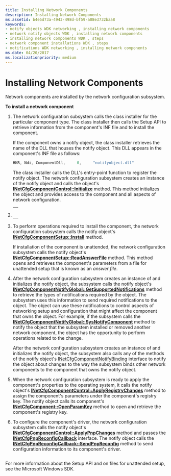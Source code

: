 ```yaml
---
title: Installing Network Components
description: Installing Network Components
ms.assetid: b4e5d73a-4943-498d-bf59-a08e3732baa8
keywords:
- notify objects WDK networking , installing network components
- network notify objects WDK , installing network components
- installing network components WDK , steps
- network component installations WDK , steps
- notifications WDK networking , installing network components
ms.date: 04/20/2017
ms.localizationpriority: medium
---
```


# Installing Network Components





Network components are installed by the network configuration subsystem.

**To install a network component**

1.  The network configuration subsystem calls the class installer for the particular component type. The class installer then calls the Setup API to retrieve information from the component's INF file and to install the component.

    If the component owns a notify object, the class installer retrieves the name of the DLL that houses the notify object. This DLL appears in the component's INF file as follows:

    ```cpp
    HKR, Ndi, ComponentDll,     0,     "notifyobject.dll"
    ```

    The class installer calls the DLL's entry-point function to register the notify object. The network configuration subsystem creates an instance of the notify object and calls the object's [**INetCfgComponentControl::Initialize**](https://msdn.microsoft.com/library/windows/hardware/ff547729) method. This method initializes the object and provides access to the component and all aspects of network configuration.

2.  <span codelanguage=""></span>
    <table>
    <colgroup>
    <col width="100%" />
    </colgroup>
    <tbody>
    <tr class="odd">
    <td align="left"><pre><code></code></pre></td>
    </tr>
    </tbody>
    </table>

3.  To perform operations required to install the component, the network configuration subsystem calls the notify object's [**INetCfgComponentSetup::Install**](https://msdn.microsoft.com/library/windows/hardware/ff547762) method.

    If installation of the component is unattended, the network configuration subsystem calls the notify object's [**INetCfgComponentSetup::ReadAnswerFile**](https://msdn.microsoft.com/library/windows/hardware/ff547765) method. This method opens and retrieves the component's parameters from a file for unattended setup that is known as an *answer file*.

4.  After the network configuration subsystem creates an instance of and initializes the notify object, the subsystem calls the notify object's [**INetCfgComponentNotifyGlobal::GetSupportedNotifications**](https://msdn.microsoft.com/library/windows/hardware/ff547734) method to retrieve the types of notifications required by the object. The subsystem uses this information to send required notifications to the object. The object can use these notifications to control aspects of networking setup and configuration that might affect the component that owns the object. For example, if the subsystem calls the [**INetCfgComponentNotifyGlobal::SysNotifyComponent**](https://msdn.microsoft.com/library/windows/hardware/ff547736) method to notify the object that the subsystem installed or removed another network component, the object has the opportunity to perform operations related to the change.

    After the network configuration subsystem creates an instance of and initializes the notify object, the subsystem also calls any of the methods of the notify object's [INetCfgComponentNotifyBinding](https://msdn.microsoft.com/library/windows/hardware/ff547730) interface to notify the object about changes to the way the subsystem binds other network components to the component that owns the notify object.

5.  When the network configuration subsystem is ready to apply the component's properties to the operating system, it calls the notify object's [**INetCfgComponentControl::ApplyRegistryChanges**](https://msdn.microsoft.com/library/windows/hardware/ff547727) method to assign the component's parameters under the component's registry key. The notify object calls its component's [**INetCfgComponent::OpenParamKey**](https://msdn.microsoft.com/library/windows/hardware/ff547890) method to open and retrieve the component's registry key.

6.  To configure the component's driver, the network configuration subsystem calls the notify object's [**INetCfgComponentControl::ApplyPnpChanges**](https://msdn.microsoft.com/library/windows/hardware/ff547726) method and passes the [**INetCfgPnpReconfigCallback**](https://msdn.microsoft.com/library/windows/hardware/ff547935) interface. The notify object calls the [**INetCfgPnpReconfigCallback::SendPnpReconfig**](https://msdn.microsoft.com/library/windows/hardware/ff547943) method to send configuration information to its component's driver.

```cpp

```

For more information about the Setup API and on files for unattended setup, see the Microsoft Windows SDK.

 

 





